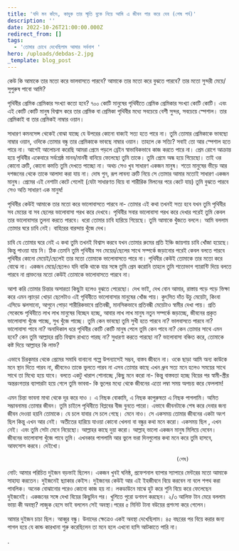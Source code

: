 ```yaml
---
title: 'যদি মন কাঁদে, কাদুক তার স্মৃতি বুকে নিয়ে আমি এ জীবন পার করে দেব (শেষ পর্ব)'
description: ''
date: 2022-10-26T21:00:00.000Z
redirect_from: []
tags:
  - 'তোমার চোখে দেখেছিলাম আমার সর্বনাশ '
hero: /uploads/debdas-2.jpg
_template: blog_post
---
```


কেউ কি আমাকে তার মতো করে ভালবাসতে পারবে? আমাকে তার মতো করে বুঝতে পারবে? তার মতো সুন্দরী মেয়ে/সুপুরুষ পাবো আমি?

পৃথিবীর প্রেমিক প্রেমিকার সংখ্যা কতো হবে? ৭০০ কোটি মানুষের পৃথিবীতে প্রেমিক প্রেমিকার সংখ্যা কোটি কোটি। এবং এই কোটি কোটি মানুষ বিশ্বাস করে তার প্রেমিক বা প্রেমিকা পৃথিবীর মধ্যে সবচেয়ে বেশী সুন্দর, সবচেয়ে স্পেশাল। তার প্রেমিকাই বা তার প্রেমিকই নাম্বার ওয়ান।

সাধারণ কমনসেন্স থেকেই বোঝা যাচ্ছে যে উপরের কোনো বাক্যই সত্য হতে পারে না। তুমি তোমার প্রেমিকাকে ভাবছো নাম্বার ওয়ান, ওদিকে তোমার বন্ধু তার প্রেমিকাকে ভাবছে নাম্বার ওয়ান। তাহলে কে সত্যি? সবাই তো আর স্পেশাল হতে পারে না। আগেই আলোচনা করেছি আমরা প্রেমে পড়লে ব্রেইন স্বাভাবিকভাবে কাজ করতে পারে না। প্রেম রোগে আক্রান্ত হয়ে পৃথিবীর একেবারে সর্বশ্রেষ্ঠ মানব/মানবী বানিয়ে ফেলেছো তুমি তাকে। তুমি প্রেমে অন্ধ হয়ে গিয়েছো। তাই ওর কোনো ত্রুটি, কোনো কমতি তুমি দেখতে পাচ্ছো না। অথচ সেও খুব সাধারণ একজন মানুষ। শতো মানুষের ভীড়ে আর দশজনের থেকে তাকে আলাদা করা যায় না। দোষ গুন, রূপ লাবন্য ত্রুটি নিয়ে সে তোমার আমার মতোই সাধারণ একজন মানুষ। প্রেমের এই নেশাটা কেটে গেলেই (যেটা সাধারণত বিয়ে বা শারীরিক মিলনের পরে কেটে যায়) তুমি বুঝতে পারবে সেও অতি সাধারণ এক মানুষ!

পৃথিবীর কেউই আমাকে তার মতো করে ভালোবাসতে পারবে না- তোমার এই কথা তখনই সত্য হবে যখন তুমি পৃথিবীর সব মেয়ের বা সব ছেলের ভালোবাসা পরখ করে দেখবে। পৃথিবীর সবার ভালোবাসা পরখ করে দেখার পরেই তুমি কেবল তার ভালোবাসার তুলনা করতে পারবে। ধরো তোমার চাবি হারিয়ে গিয়েছে। তুমি আমাকে খুঁজতে বললে। আমি বললাম তোমার ঘরে চাবি নেই। বাহিরের বারন্দায় খুঁজে দেখ।

চাবি যে তোমার ঘরে নেই এ কথা তুমি তখনই বিশ্বাস করবে যখন তোমার রুমের প্রতি ইঞ্চি জায়গায় চাবি খোঁজা হয়েছে। কিন্তু পাওয়া যায় নি। ঠিক তেমনি তুমি পৃথিবীর সব মেয়ের/ছেলের সাথে সম্পর্কে জড়ানোর পরেই কেবল বলতে পারবে পৃথিবীর কোনো মেয়েই/ছেলেই তার মতো তোমাকে ভালোবাসতে পারে না। পৃথিবীর কেউই তোমাকে তার মতো করে বোঝে না। একজন মেয়ে/ছেলেও যদি বাকি থাকে যার সঙ্গে তুমি প্রেম করোনি তাহলে তুমি শতোভাগ গ্যারান্টি দিয়ে বলতে পারবে না প্রাক্তনের মতো কেউই তোমাকে ভালোবাসতে পারবে না।

আশা করি তোমার চিন্তার অসারতা কিছুটা হলেও বুঝতে পেরেছো। দেখ ভাই, দেখ বোন আমার, রাস্তায় পড়ে পড়ে ভিক্ষা করে এমন ল্যাংড়া খোড়া ছেলেটাও এই পৃথিবীতে ভালোবাসার মানুষের খোঁজ পায়। কুৎসিত দাঁত উচু মেয়েটা, কিংবা এসিডে ঝলসানো, আগুনে পোড়া শারীরিকভাবে প্রতিবন্ধী, মানসিকভাবে প্রতিবন্ধী মেয়েটাও স্বামীর দেখা পায়। প্রতি সেকেন্ডে পৃথিবীতে লাখ লাখ মানুষের বিচ্ছেদ হচ্ছে, আবার লাখ লাখ মানুষ নতুন সম্পর্কে জড়াচ্ছে, জীবনের প্রকৃত ভালোবাসা খুঁজে পাচ্ছে, সুখ খুঁজে পাচ্ছে। তুমি কেন ভাবছো তুমি সুখী হতে পারবে না? ভালবাসতে পারবে না? ভালোবাসা পাবে না? অনাদিকাল ধরে পৃথিবীর কোটি কোটি মানুষ পেলে তুমি কেন পাবে না? কেন তোমার সাথে এমন হবে? কেন তুমি আল্লাহর প্রতি বিশ্বাস রাখতে পারছ না? সুধারণা করতে পারছো না? ভালোবাসা বঞ্চিত করে, তোমাকে কষ্ট দিয়ে আল্লাহর কি লাভ?

এভাবে চিরকুমার থেকে প্রেমের সমাধি বানানো গল্পে উপন্যাসেই সম্ভব, বাস্তব জীবনে না। ওকে ছাড়া আমি অন্য কাউকে মনে স্থান দিতে পারব না, জীবনেও তাকে ভুলতে পারব না এসব তোমার কাছে এখন ধ্রুব সত্য মনে হলেও সময়ের সাথে সাথে তা মিথ্যে হয়ে যাবে। বলতে একটু খারাপ শোনাচ্ছে ,কিছু মনে করো না- কিন্তু বাস্তবতা হচ্ছে বিয়ের পর স্বামী-স্ত্রীর অন্তরংগতার ব্যাপারটা হয়ে গেলে তুমি ভাববা- কি ভুলের মধ্যে থেকে জীবনের এতো লম্বা সময় অপচয় করে ফেললাম!

এমন চিন্তা ভাবনা মাথা থেকে দূর করে দাও । এ নিছক বোকামি, এ নিছক কাপুরুষতা এ নিছক পাগলামি। অমিত সম্ভাবনাময় তোমার জীবন। তুমি চাইলে পৃথিবীতে বিপ্লবের বীজ বুনতে পারো। এভাবে জীবনটাকে শেষ করে দেবার জন্য জীবন দেওয়া হয়নি তোমাকে। যে চলে যাবার সে চলে গেছে। মেনে নাও। সে একসময় তোমার জীবনের একটা অংশ ছিল কিন্তু এখন আর নেই। অতীতের হারিয়ে যাওয়া কোনো খেলনা বা বন্ধুর কথা মনে করো। একসময় ছিল , এখন নেই। এবং তুমি সেটা মেনে নিয়েছো। আল্লাহর কাছে দুয়া করো। আল্লাহ্‌ ভালো একজন মানুষ মিলিয়ে দেবেন। জীবনের ভালোবাসা খুঁজে পাবে তুমি। এখনকার পাগলামি আর ভুলে ভরা দিনগুলোর কথা মনে করে তুমি হাসবে, আফসোস করবে। দেইখো।

                                                         (শেষ)

নোট: আমার পরিচিত দুইজন বড়ভাই ছিলেন। একজন খুবই ঘনিষ্ঠ, প্রফেশনাল ব্যাপার স্যাপারে মেন্টরের মতো আমাকে সাহায্য করতেন। দুইজনেই ছ্যাকার কেইস। দুইজনের কেউই আর এই ইহজীবনে বিয়ে করবেন না বলে শপথ করা পাবলিক। অনেক বোঝানোর পরেও কোনো কাজ হয় না। লকডাউনে মাঝে হুট করে শুনি বিয়ে করে ফেলেছেন দুইজনেই। একজনের সঙ্গে দেখা বিয়ের কিছুদিন পর। খুশিতে পুরো ডগমগ করছেন। ২/৩ আলিফ টান মেরে বললাম ভায়া কী অবস্থা? লাজুক হেসে ভাই বললেন সেই অবস্থা।পরের ৫ মিনিট টানা বউয়ের প্রশংসা করে গেলেন।

আমার দুইজন চাচা ছিল। আব্বুর বন্ধু। উনাদের ক্ষেত্রেও একই অবস্থা দেখেছিলাম। ৪৫ বছরের পর বিয়ে করার জন্য পাগল হয়ে যে কান্ড কারখানা শুরু করেছিলেন তা মনে হলে এখনো হাসি আটকাতে পারি না।

.
